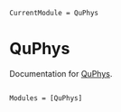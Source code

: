 ```@meta
CurrentModule = QuPhys
```

# QuPhys

Documentation for [QuPhys](https://github.com/albertomercurio/QuPhys.jl).

```@index
```

```@autodocs
Modules = [QuPhys]
```